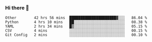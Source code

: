 ### Hi there 👋

<!--
**skywalkerwang98/skywalkerwang98** is a ✨ _special_ ✨ repository because its `README.md` (this file) appears on your GitHub profile.

Here are some ideas to get you started:

- 🔭 I’m currently working on ...
- 🌱 I’m currently learning ...
- 👯 I’m looking to collaborate on ...
- 🤔 I’m looking for help with ...
- 💬 Ask me about ...
- 📫 How to reach me: ...
- 😄 Pronouns: ...
- ⚡ Fun fact: ...
-->

<!--START_SECTION:waka-->
```text
Other        42 hrs 56 mins  █████████████████████▓░░░   86.04 % 
Python       4 hrs 10 mins   ██░░░░░░░░░░░░░░░░░░░░░░░   08.38 % 
YAML         2 hrs 34 mins   █▒░░░░░░░░░░░░░░░░░░░░░░░   05.15 % 
CSV          4 mins          ░░░░░░░░░░░░░░░░░░░░░░░░░   00.15 % 
Git Config   2 mins          ░░░░░░░░░░░░░░░░░░░░░░░░░   00.10 % 
```
<!--END_SECTION:waka-->
